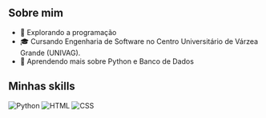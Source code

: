 ## **Sobre mim**
- 🤔 Explorando a programação 
- 🎓 Cursando Engenharia de Software no Centro Universitário de Várzea Grande (UNIVAG).
- 🌱 Aprendendo mais sobre Python e Banco de Dados

## **Minhas skills**
![Python](https://img.shields.io/badge/-Python-333333?style=flat&logo=Python&logoColor=FFD43B&color=1572B6)
![HTML](https://img.shields.io/badge/-HTML-333333?style=flat&logo=HTML5&logoColor=E34F26)
![CSS](https://img.shields.io/badge/-CSS-333333?style=flat&logo=CSS3&logoColor=1572B6)
